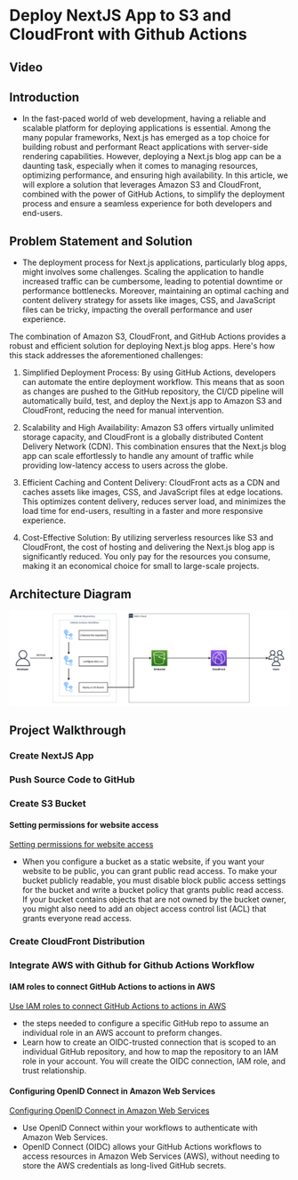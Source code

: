 # Deploy NextJS App to S3 and CloudFront with Github Actions

## Video

## Introduction

- In the fast-paced world of web development, having a reliable and scalable platform for deploying applications is essential. Among the many popular frameworks, Next.js has emerged as a top choice for building robust and performant React applications with server-side rendering capabilities. However, deploying a Next.js blog app can be a daunting task, especially when it comes to managing resources, optimizing performance, and ensuring high availability. In this article, we will explore a solution that leverages Amazon S3 and CloudFront, combined with the power of GitHub Actions, to simplify the deployment process and ensure a seamless experience for both developers and end-users.

## Problem Statement and Solution

- The deployment process for Next.js applications, particularly blog apps, might involves some challenges. Scaling the application to handle increased traffic can be cumbersome, leading to potential downtime or performance bottlenecks. Moreover, maintaining an optimal caching and content delivery strategy for assets like images, CSS, and JavaScript files can be tricky, impacting the overall performance and user experience.

The combination of Amazon S3, CloudFront, and GitHub Actions provides a robust and efficient solution for deploying Next.js blog apps. Here's how this stack addresses the aforementioned challenges:

1. Simplified Deployment Process: By using GitHub Actions, developers can automate the entire deployment workflow. This means that as soon as changes are pushed to the GitHub repository, the CI/CD pipeline will automatically build, test, and deploy the Next.js app to Amazon S3 and CloudFront, reducing the need for manual intervention.

2. Scalability and High Availability: Amazon S3 offers virtually unlimited storage capacity, and CloudFront is a globally distributed Content Delivery Network (CDN). This combination ensures that the Next.js blog app can scale effortlessly to handle any amount of traffic while providing low-latency access to users across the globe.

3. Efficient Caching and Content Delivery: CloudFront acts as a CDN and caches assets like images, CSS, and JavaScript files at edge locations. This optimizes content delivery, reduces server load, and minimizes the load time for end-users, resulting in a faster and more responsive experience.

4. Cost-Effective Solution: By utilizing serverless resources like S3 and CloudFront, the cost of hosting and delivering the Next.js blog app is significantly reduced. You only pay for the resources you consume, making it an economical choice for small to large-scale projects.

## Architecture Diagram

![Deploy NextJS App to S3 and CloudFront with Github Actions](/architecture-diagram/DeployNextJSApptoS3andCloudFrontwithGithubActions.png)

## Project Walkthrough

### Create NextJS App

### Push Source Code to GitHub

### Create S3 Bucket

#### Setting permissions for website access

[Setting permissions for website access](https://docs.aws.amazon.com/AmazonS3/latest/userguide/WebsiteAccessPermissionsReqd.html)

- When you configure a bucket as a static website, if you want your website to be public, you can grant public read access. To make your bucket publicly readable, you must disable block public access settings for the bucket and write a bucket policy that grants public read access. If your bucket contains objects that are not owned by the bucket owner, you might also need to add an object access control list (ACL) that grants everyone read access.

### Create CloudFront Distribution

### Integrate AWS with Github for Github Actions Workflow

#### IAM roles to connect GitHub Actions to actions in AWS

[Use IAM roles to connect GitHub Actions to actions in AWS](https://aws.amazon.com/blogs/security/use-iam-roles-to-connect-github-actions-to-actions-in-aws/)

- the steps needed to configure a specific GitHub repo to assume an individual role in an AWS account to preform changes.
- Learn how to create an OIDC-trusted connection that is scoped to an individual GitHub repository, and how to map the repository to an IAM role in your account. You will create the OIDC connection, IAM role, and trust relationship.

#### Configuring OpenID Connect in Amazon Web Services

[Configuring OpenID Connect in Amazon Web Services](https://docs.github.com/en/actions/deployment/security-hardening-your-deployments/configuring-openid-connect-in-amazon-web-services)

- Use OpenID Connect within your workflows to authenticate with Amazon Web Services.
- OpenID Connect (OIDC) allows your GitHub Actions workflows to access resources in Amazon Web Services (AWS), without needing to store the AWS credentials as long-lived GitHub secrets.
